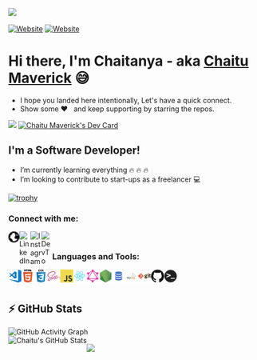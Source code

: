 ![](https://komarev.com/ghpvc/?username=ChaitanyaVSH)

[![Website](https://img.shields.io/website?label=chaitumaverick.netlify.app&style=for-the-badge&url=http://chaitumaverick.netlify.app/)](http://chaitumaverick.netlify.app/)
[![Website](https://img.shields.io/website?label=create-react-11.herokuapp.com&style=for-the-badge&url=https://create-react-11.herokuapp.com/)](https://create-react-11.herokuapp.com/)

# Hi there, I'm Chaitanya - aka [Chaitu Maverick][website] :sweat_smile:

- I hope you landed here intentionally, Let's have a quick connect.
- Show some :heart: &nbsp; and keep supporting by starring the repos.

<img src="https://media.giphy.com/media/IhDjGtQLzpxLETw2Jc/giphy.gif">
<a href="https://app.daily.dev/chaitumaverick7"><img src="https://api.daily.dev/devcards/c1aaa40e02b44ea19fa87dfc23895e8e.png?r=nav" width="400" alt="Chaitu Maverick's Dev Card"/></a>

## I'm a Software Developer!

- I’m currently learning everything :fire: :fire: :fire:
- I’m looking to contribute to start-ups as a freelancer :computer:

[![trophy](https://github-profile-trophy.vercel.app/?username=ChaitanyaVSH)](https://github.com/ryo-ma/github-profile-trophy)

### Connect with me:

[<img align="left" alt="chaitumaverick.netlify.app" width="22px" src="https://raw.githubusercontent.com/iconic/open-iconic/master/svg/globe.svg" />][website]
[<img align="left" alt="LinkedIn" width="22px" src="https://cdn.jsdelivr.net/npm/simple-icons@v3/icons/linkedin.svg" />][linkedin]
[<img align="left" alt="Instagram" width="22px" src="https://cdn.jsdelivr.net/npm/simple-icons@v3/icons/instagram.svg" />][instagram]
[<img align="left" alt="DevTo" width="22px" src="https://d2fltix0v2e0sb.cloudfront.net/dev-badge.svg" alt="Chaitu Maverick's DEV Profile">][devto]

<br />

### Languages and Tools:

<img align="left" alt="Visual Studio Code" width="26px" src="https://raw.githubusercontent.com/github/explore/80688e429a7d4ef2fca1e82350fe8e3517d3494d/topics/visual-studio-code/visual-studio-code.png" />
<img align="left" alt="HTML5" width="26px" src="https://raw.githubusercontent.com/github/explore/80688e429a7d4ef2fca1e82350fe8e3517d3494d/topics/html/html.png" />
<img align="left" alt="CSS3" width="26px" src="https://raw.githubusercontent.com/github/explore/80688e429a7d4ef2fca1e82350fe8e3517d3494d/topics/css/css.png" />
<img align="left" alt="Sass" width="26px" src="https://raw.githubusercontent.com/github/explore/80688e429a7d4ef2fca1e82350fe8e3517d3494d/topics/sass/sass.png" />
<img align="left" alt="JavaScript" width="26px" src="https://raw.githubusercontent.com/github/explore/80688e429a7d4ef2fca1e82350fe8e3517d3494d/topics/javascript/javascript.png" />
<img align="left" alt="React" width="26px" src="https://raw.githubusercontent.com/github/explore/80688e429a7d4ef2fca1e82350fe8e3517d3494d/topics/react/react.png" />
<img align="left" alt="GraphQL" width="26px" src="https://raw.githubusercontent.com/github/explore/80688e429a7d4ef2fca1e82350fe8e3517d3494d/topics/graphql/graphql.png" />
<img align="left" alt="Node.js" width="26px" src="https://raw.githubusercontent.com/github/explore/80688e429a7d4ef2fca1e82350fe8e3517d3494d/topics/nodejs/nodejs.png" />
<img align="left" alt="SQL" width="26px" src="https://raw.githubusercontent.com/github/explore/80688e429a7d4ef2fca1e82350fe8e3517d3494d/topics/sql/sql.png" />
<img align="left" alt="MySQL" width="26px" src="https://raw.githubusercontent.com/github/explore/80688e429a7d4ef2fca1e82350fe8e3517d3494d/topics/mysql/mysql.png" />
<img align="left" alt="Git" width="26px" src="https://raw.githubusercontent.com/github/explore/80688e429a7d4ef2fca1e82350fe8e3517d3494d/topics/git/git.png" />
<img align="left" alt="GitHub" width="26px" src="https://raw.githubusercontent.com/github/explore/78df643247d429f6cc873026c0622819ad797942/topics/github/github.png" />
<img align="left" alt="Terminal" width="26px" src="https://raw.githubusercontent.com/github/explore/80688e429a7d4ef2fca1e82350fe8e3517d3494d/topics/terminal/terminal.png" />

<br />
<br />

## :zap: GitHub Stats

  ![GitHub Activity Graph](https://activity-graph.herokuapp.com/graph?username=ChaitanyaVSH)  
  <img align="left" alt="Chaitu's GitHub Stats" src="https://github-readme-stats.codestackr.vercel.app/api?username=chaitanyavsh&show_icons=true&hide_border=true" />
  
  <a href="https://github.com/ChaitanyaVSH">
  <img align="center" src="https://github-readme-stats.vercel.app/api/top-langs/?username=chaitanyavsh&theme=light&hide_langs_below=0" />
</a>

</details>

[website]: http://chaitumaverick.netlify.app/
[instagram]: https://www.instagram.com/chaitu__maverick/
[linkedin]: https://www.linkedin.com/in/kotipalli-chaitanya-977917150/
[emojis]: https://gist.github.com/rxaviers/7360908
[devto]: https://dev.to/chaitanyavsh
